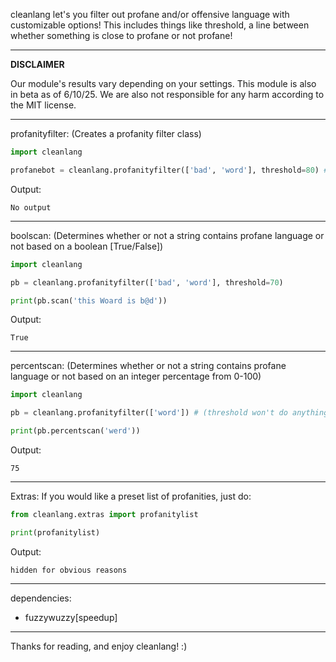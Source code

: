 cleanlang let's you filter out profane and/or offensive language with customizable options! This includes things like threshold, a line between whether something is close to profane or not profane!
___

**DISCLAIMER**

Our module's results vary depending on your settings. This module is also in beta as of 6/10/25. We are also not responsible for any harm according to the MIT license.
___

profanityfilter: (Creates a profanity filter class)
```python
import cleanlang

profanebot = cleanlang.profanityfilter(['bad', 'word'], threshold=80) # (bad word list) (threshold at default set to 70)
```
Output:
```
No output
```
___

boolscan: (Determines whether or not a string contains profane language or not based on a boolean [True/False])
```python
import cleanlang

pb = cleanlang.profanityfilter(['bad', 'word'], threshold=70)

print(pb.scan('this Woard is b@d'))
```
Output:
```
True
```
___

percentscan: (Determines whether or not a string contains profane language or not based on an integer percentage from 0-100)
```python
import cleanlang

pb = cleanlang.profanityfilter(['word']) # (threshold won't do anything in this case)

print(pb.percentscan('werd'))
```
Output:
```
75
```
___

Extras:
If you would like a preset list of profanities, just do:
```python
from cleanlang.extras import profanitylist

print(profanitylist)
```
Output:
```
hidden for obvious reasons
```
___

dependencies:
- fuzzywuzzy[speedup]
___

Thanks for reading, and enjoy cleanlang! :)
